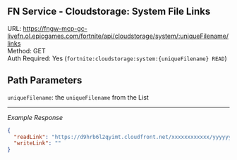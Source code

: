 ## FN Service - Cloudstorage: System File Links

URL: https://fngw-mcp-gc-livefn.ol.epicgames.com/fortnite/api/cloudstorage/system/:uniqueFilename/links \
Method: GET \
Auth Required: Yes (`fortnite:cloudstorage:system:{uniqueFilename} READ`)

## Path Parameters

`uniqueFilename`: the `uniqueFilename` from the List

---

_Example Response_

```json
{
  "readLink": "https://d9hrb6l2qyimt.cloudfront.net/xxxxxxxxxxxx/yyyyyyyyyyyyyy/zzzzzzzzz",
  "writeLink": ""
}
```
